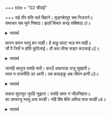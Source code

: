 +++
title = "02 चौपाई"

+++
सई तीर बसि चले बिहाने। सृङ्गबेरपुर सब निअराने॥  
समाचार सब सुने निषादा। हृदयँ बिचार करइ सबिषादा॥1॥  

<details><summary>भावार्थ</summary>

रात भर सई नदी के तीर पर निवास करके सबेरे वहाँ से चल दिए और सब श्रृङ्गवेरपुर के समीप जा पहुँचे। निषादराज ने सब समाचार सुने, तो वह दुःखी होकर हृदय में विचार करने लगा-॥1॥  
</details>

कारन कवन भरतु बन जाहीं। है कछु कपट भाउ मन माहीं॥  
जौं पै जियँ न होति कुटिलाई। तौ कत लीन्ह सङ्ग कटकाई॥2॥  

<details><summary>भावार्थ</summary>

क्या कारण है जो भरत वन को जा रहे हैं, मन में कुछ कपट भाव अवश्य है। यदि मन में कुटिलता न होती, तो साथ में सेना क्यों ले चले हैं॥2॥  
</details>

जानहिं सानुज रामहि मारी। करउँ अकण्टक राजु सुखारी॥  
भरत न राजनीति उर आनी। तब कलङ्कु अब जीवन हानी॥3॥  

<details><summary>भावार्थ</summary>

समझते हैं कि छोटे भाई लक्ष्मण सहित श्री राम को मारकर सुख से निष्कण्टक राज्य करूँगा। भरत ने हृदय में राजनीति को स्थान नहीं दिया (राजनीति का विचार नहीं किया)। तब (पहले) तो कलङ्क ही लगा था, अब तो जीवन से ही हाथ धोना पडेगा॥3॥  
</details>

सकल सुरासुर जुरहिं जुझारा। रामहि समर न जीतनिहारा॥  
का आचरजु भरतु अस करहीं। नहिं बिष बेलि अमिअ फल फरहीं॥4॥  

<details><summary>भावार्थ</summary>

सम्पूर्ण देवता और दैत्य वीर जुट जाएँ, तो भी श्री रामजी को रण में जीतने वाला कोई नहीं है। भरत जो ऐसा कर रहे हैं, इसमें आश्चर्य ही क्या है? विष की बेलें अमृतफल कभी नहीं फलतीं!॥4॥  
</details>

<div class="audioEmbed"  caption="AIR-वाचनम्" src="https://archive
.org/download/rAmcharitmAnas-AIR/EPI-195.mp3"></div>
